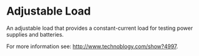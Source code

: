 # Adjustable Load
An adjustable load that provides a constant-current load for testing power supplies and batteries.

For more information see: <http://www.technoblogy.com/show?4997>.
